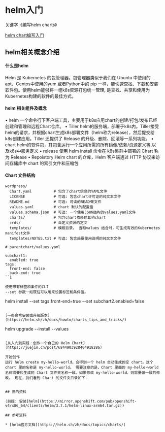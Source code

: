 # helm入门

关键字《编写helm charts》

[helm chart编写入门](https://developer.aliyun.com/article/831879)


## helm相关概念介绍

#### 什么是helm

Helm 是 Kubernetes 的包管理器。包管理器类似于我们在 Ubuntu 中使用的apt、Centos中使用的yum 或者Python中的 pip 一样，能快速查找、下载和安装软件包。使用helm能够将一组k8s资源打包统一管理, 是查找、共享和使用为Kubernetes构建的软件的最佳方式。

#### helm 相关组件及概念

• helm  一个命令行下客户端工具，主要用于k8s应用chart的创建/打包/发布已经创建和管理和远程Chart仓库。
• Tiller  helm的服务端，部署于k8s内，Tiller接受helm的请求，并根据chart生成k8s部署文件（helm称为release），然后提交给 k8s创建应用。Tiller 还提供了 Release 的升级、删除、回滚等一系列功能。
• chart  helm的软件包，其包含运行一个应用所需的所有镜像/依赖/资源定义等,以及k8s中服务定义
• release 使用 helm install 命令在 k8s集群中部署的 Chart 称为 Release
• Repoistory Helm chart 的仓库，Helm 客户端通过 HTTP 协议来访问存储库中 chart 的索引文件和压缩包

#### Chart 文件结构

```
wordpress/
  Chart.yaml          # 包含了chart信息的YAML文件
  LICENSE             # 可选: 包含chart许可证的纯文本文件
  README.md           # 可选: 可读的README文件
  values.yaml         # chart 默认的配置值
  values.schema.json  # 可选: 一个使用JSON结构的values.yaml文件
  charts/             # 包含chart依赖的其他chart
  crds/               # 自定义资源的定义
  templates/          # 模板目录， 当和values 结合时，可生成有效的Kubernetes manifest文件
  templates/NOTES.txt # 可选: 包含简要使用说明的纯文本文件
```

```
# parentchart/values.yaml

subchart1:
  enabled: true
tags:
  front-end: false
  back-end: true
``1

使用带有标签和条件的CLI
--set 参数一如既往可以用来设置标签和条件值。
```
helm install --set tags.front-end=true --set subchart2.enabled=false
```

[一条命令安装或升级版本](https://helm.sh/zh/docs/howto/charts_tips_and_tricks/)
```
helm upgrade --install <release name> --values <values file> <chart directory>
```

[从入门到实践：创作一个自己的 Helm Chart](https://juejin.cn/post/6844903928404918286)

开始创作
运行 helm create my-hello-world，会得到一个 helm 自动生成的空 chart。这个 chart 里的名称是 my-hello-world。 需要注意的是，Chart 里面的 my-hello-world 名称需要和生成的 Chart 文件夹名称一致。如果修改 my-hello-world，则需要做一致的修改。 现在，我们看到 Chart 的文件夹目录如下：


## 旧的资料

(前提: 安装[helm](https://mirror.openshift.com/pub/openshift-v4/x86_64/clients/helm/3.7.1/helm-linux-arm64.tar.gz))

## 参考资料

* [helm官方文档](https://helm.sh/zh/docs/topics/charts/)

